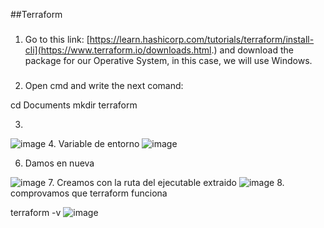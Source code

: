##Terraform

###
1. Go to this link: [https://learn.hashicorp.com/tutorials/terraform/install-cli](https://www.terraform.io/downloads.html.)
and download the package for our Operative System, in this case, we will use Windows.
###
2. Open cmd and write the next comand:

cd Documents
mkdir terraform

3. 
![image](https://user-images.githubusercontent.com/70413460/178375679-45a1873f-87a8-4ed7-bbd0-e08f5e7134aa.png)
4. Variable de entorno
![image](https://user-images.githubusercontent.com/70413460/178375830-b3ce630a-bba7-4d4c-bbd7-a10fec6d3117.png)

6. Damos en nueva

![image](https://user-images.githubusercontent.com/70413460/178375875-58fb27c8-667a-45e4-8427-ee48c827cef0.png)
7. Creamos con la ruta del ejecutable extraido
![image](https://user-images.githubusercontent.com/70413460/178375965-266d1ea9-0701-4b6d-9917-64a57b2e4f73.png)
8. comprovamos que terraform funciona

terraform -v
![image](https://user-images.githubusercontent.com/70413460/178376125-943197f5-c2a6-4725-b9b1-4da6f70e42b8.png)
